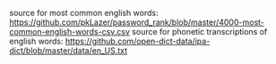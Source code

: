 source for most common english words: https://github.com/pkLazer/password_rank/blob/master/4000-most-common-english-words-csv.csv
source for phonetic transcriptions of english words: https://github.com/open-dict-data/ipa-dict/blob/master/data/en_US.txt
